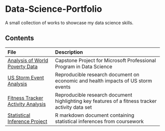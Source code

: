 # Data-Science-Portfolio
A small collection of works to showcase my data science skills.

## Contents
|File             |Description             |
|:----------------|:-----------------------|
|[Analysis of World Poverty Data](https://coxy-74.github.io/Data-Science-Portfolio/Microsoft/Analysis%20of%20World%20Poverty%20Data.pdf)|Capstone Project for Microsoft Professional Program in Data Science|
|[US Storm Event Analysis](https://coxy-74.github.io/Data-Science-Portfolio/Coursera/Storm%20Analysis/Storm_Analysis.html)|Reproducible research document on economic and health impacts of US storm events| 
|[Fitness Tracker Activity Analysis](https://coxy-74.github.io/Data-Science-Portfolio/Coursera/Fitness%20Tracker/Fitness-Tracker-Analysis.html)|Reproducible research document highlighting key features of a fitness tracker activity data set|
|[Statistical Inference Project](https://coxy-74.github.io/Data-Science-Portfolio/Coursera/Statistical%20Inference/Statistical-Inference-Project---SCox.html)|R markdown document containing statistical inferences from coursework|



